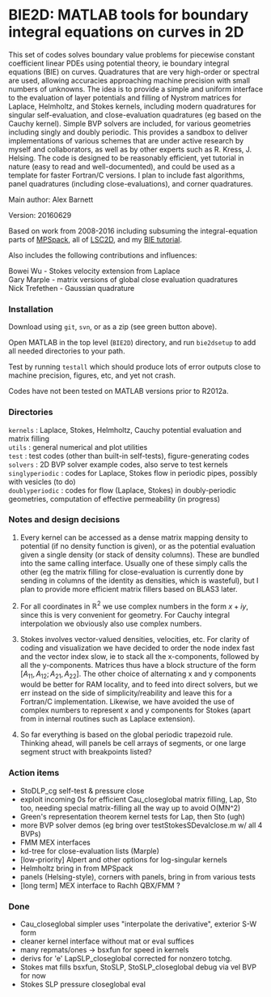 # BIE2D: MATLAB tools for boundary integral equations on curves in 2D

This set of codes solves boundary value problems for piecewise constant coefficient linear PDEs using potential theory, ie boundary integral equations (BIE) on curves. Quadratures that are very high-order or spectral are used, allowing accuracies approaching machine precision with small numbers of unknowns. The idea is to provide a simple and uniform interface to the evaluation of layer potentials and filling of Nystrom matrices for Laplace, Helmholtz, and Stokes kernels, including modern quadratures for singular self-evaluation, and close-evaluation quadratures (eg based on the Cauchy kernel).  Simple BVP solvers are included, for various geometries including singly and doubly periodic. This provides a sandbox to deliver implementations of various schemes that are under active research by myself and collaborators, as well as by other experts such as R. Kress, J. Helsing. The code is designed to be reasonably efficient, yet tutorial in nature (easy to read and well-documented), and could be used as a template for faster Fortran/C versions.  I plan to include fast algorithms, panel quadratures (including close-evaluations), and corner quadratures.

Main author: Alex Barnett

Version: 20160629

Based on work from 2008-2016 including subsuming the integral-equation parts of [MPSpack](https://github.com/ahbarnett/mpspack), all of [LSC2D](http://math.dartmouth.edu/~ahb/software/lsc2d.tgz), and my [BIE tutorial](https://math.dartmouth.edu/~fastdirect/notes/quadrtut.zip).

Also includes the following contributions and influences:

  Bowei Wu - Stokes velocity extension from Laplace  
  Gary Marple - matrix versions of global close evaluation quadratures  
  Nick Trefethen - Gaussian quadrature  

### Installation

Download using `git`, `svn`, or as a zip (see green button above).

Open MATLAB in the top level (`BIE2D`) directory, and run `bie2dsetup` to add all needed directories to your path. 

Test by running `testall` which should produce lots of error outputs close to machine precision, figures, etc, and yet not crash.

Codes have not been tested on MATLAB versions prior to R2012a.


### Directories

`kernels` : Laplace, Stokes, Helmholtz, Cauchy potential evaluation and matrix filling  
`utils`   : general numerical and plot utilities  
`test`    : test codes (other than built-in self-tests), figure-generating codes  
`solvers` : 2D BVP solver example codes, also serve to test kernels  
`singlyperiodic` : codes for Laplace, Stokes flow in periodic pipes, possibly with vesicles (to do)  
`doublyperiodic` : codes for flow (Laplace, Stokes) in doubly-periodic geometries, computation of effective permeability (in progress)  

### Notes and design decisions

1. Every kernel can be accessed as a dense matrix mapping density to potential (if no density function is given), or as the potential evaluation given a single density (or stack of density columns).  These are bundled into the same calling interface.  Usually one of these simply calls the other (eg the matrix filling for close-evaluation is currently done by sending in columns of the identity as densities, which is wasteful), but I plan to provide more efficient matrix fillers based on BLAS3 later.

1. For all coordinates in $\mathbb{R}^2$ we use complex numbers in the form $x+iy$, since this is very convenient for geometry. For Cauchy integral interpolation we obviously also use complex numbers.

1. Stokes involves vector-valued densities, velocities, etc. For clarity of coding and visualization we have decided to order the node index fast and the vector index slow, ie to stack all the x-components, followed by all the y-components. Matrices thus have a block structure of the form $[A_{11}, A_{12}; A_{21}, A_{22}]$. The other choice of alternating x and y components would be better for RAM locality, and to feed into direct solvers, but we err instead on the side of simplicity/reability and leave this for a Fortran/C implementation. Likewise, we have avoided the use of complex numbers to represent x and y components for Stokes (apart from in internal routines such as Laplace extension).

1. So far everything is based on the global periodic trapezoid rule. Thinking ahead, will panels be cell arrays of segments, or one large segment struct with breakpoints listed?

### Action items

* StoDLP_cg self-test & pressure close
* exploit incoming 0s for efficient Cau_closeglobal matrix filling, Lap, Sto too, needing special matrix-filling all the way up to avoid O(MN^2)
* Green's representation theorem kernel tests for Lap, then Sto (ugh)
* more BVP solver demos (eg bring over testStokesSDevalclose.m w/ all 4 BVPs)
* FMM MEX interfaces
* kd-tree for close-evaluation lists (Marple)
* [low-priority] Alpert and other options for log-singular kernels
* Helmholtz bring in from MPSpack
* panels (Helsing-style), corners with panels, bring in from various tests
* [long term] MEX interface to Rachh QBX/FMM ?

### Done

* Cau_closeglobal simpler uses "interpolate the derivative", exterior S-W form
* cleaner kernel interface without mat or eval suffices
* many repmats/ones -> bsxfun for speed in kernels
* derivs for 'e' LapSLP_closeglobal corrected for nonzero totchg.
* Stokes mat fills bsxfun, StoSLP, StoSLP_closeglobal debug via vel BVP for now
* Stokes SLP pressure closeglobal eval
